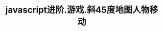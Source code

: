 ---
layout: result
title: javascript进阶.游戏.斜45度地图人物移动
keywords:	 "javascript,game,map,斜45度地图人物移动,Astar,八方向"
description: "javascript game map 斜45度地图人物移动 Astar 八方向"
referrertitle: "javascript进阶.游戏.斜45度地图人物移动"
referrer: "/2014/11/06/javascript-game-map45-findpath/"
hash: "HqJMDJ"  
height: 550
---